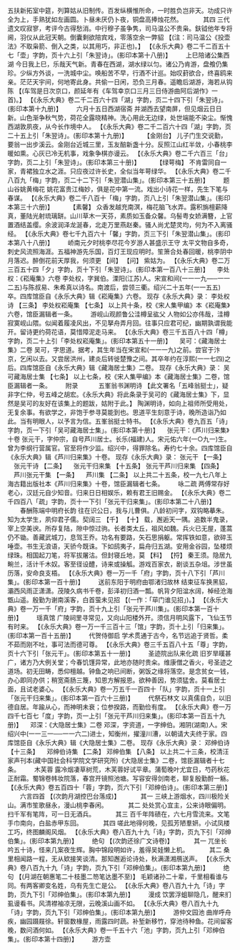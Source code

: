 <!-- { "loadSidebar": true } -->
五扶新拓室中筵，列算姑从旧制传。百发纵横惟所命，一时胜负岂非天。功成只许全为上，手熟犹如左画圆。卜昼未厌仍卜夜，铜盘高捧烛花然。
　　　其四
三代遗文叹寂寥，考评今古得愁消。中行穆子虽争隽，司马温公不贵枭。鈇钺他年专将阃，羽仪从此冠天朝。倒囊剩欲陪宾戏，零落空余一弊貂 【(注：司马温公《投壶法》不取枭箭、倒入之类，以其用巧，非正也)。】 
 【《永乐大典》卷二千二百五十七「壶」字韵，页十六上引「朱翌诗」。(影印本第十八册)】 
　　上巳陪诸公集西湖
今日我上巳，乐哉天气新。青春在西湖，湖水绿以匀。诸公乃肯游，盘飧仍集珍。少纵方外谈，一洗城中尘。唤船苦不早，行酒不计巡。始叹葑欲合，终喜鸥来亲。茫茫天宇间，何地寄此身。共偷一日闲，恐负三月春。遥瞻后湖游，海若从钩陈 【(车驾是日次京口，颜延年有《车驾幸京口三月三日侍游曲阿后湖作》一首)。】 
 【《永乐大典》卷二千二百六十四「湖」字韵，页二十四下引「朱翌诗」。(影印本第十九册)】 
　　六月十五日西湖宿斋
并湖西去望南屏，但见烟云日日新。山色渐争秋气势，荷花全露晓精神。洗心用此无边绿，处世端能不染尘。惭愧西湖敦夙夜，从今长作境中人。
 【《永乐大典》卷二千二百六十四「湖」字韵，页二十五上引「朱翌诗」。(影印本第十九册)】 
　　 【金刚台】 
儿子门生交说勤，要翁一出步溪云。金刚台近城三里，玉友醅新盏十分。反照江山红半敛，小春桃李暖如熏。心灰已冷无机事，戏象争棋亦谩云。
 【《永乐大典》卷二千六百三「台」字韵，页二上引「朱翌诗」。(影印本第三十册)】 
　　 【绿萼梅】 
不肯雷同自一家，青裙独立水之涯。只应夜过许长史，全似当年萼绿华。
 【《永乐大典》卷二千八百九「梅」字韵，页二十二下引「朱翌潜山集」。(影印本第三十五册)】 
　　题山谷姚黄梅花
姚花富贵江梅妙，俱是花中第一流。戏出小诗花一样，先生下笔与春谋。
 【《永乐大典》卷二千八百十「梅」字韵，页八上引「朱翌潜山集」。(影印本第三十六册)】 
　　 【素馨】 
众香发越充南溟，梅花脑飞水弄。露积旃檀薪降真，董陆光射琉璃缾。山川草木一天芬，素质如玉备众馨。乌髻粤女娇满簪，上官置酒结盖缨。余波润泽龙涎春，北走万里燕赵秦。骚人尚尤楚灵均，何为不入离骚经。
 【《永乐大典》卷七千九百六十「馨」字韵，页三下引「朱翌潜山集」。(影印本第八十八册)】 
　　峤南元夕时桃李尽花今岁游人甚盛示王守
太平文物自多奇，刺史风流照海涯。五福神游先乐国，百灯王现应明时。笙箫合处春回暖，桃李阴中月落迟。醉倒花前天厚我，何须更 【间】  【问】 紫姑为。
 【《永乐大典》卷二万三百五十四「夕」字韵，页十下引「朱翌诗」。(影印本第一百八十三册)】 
　李处权：《崧庵集》六卷
李处权，字巽伯。溧阳(江苏)人。宋宣和间(一一一九—─一一二五)与陈叔易、朱希真以诗名。南渡后，尝领三衢。绍兴二十五年(一一五五)卒。四库馆臣自《永乐大典》辑《崧庵集》六卷。
现存《永乐大典》录：
李处权诗 【三条】 
李处权崧庵集 【七条】 
以上共十条，校《宋人集甲编》本《崧庵集》六卷，馆臣漏辑者一条。
　　游岘山观颜鲁公洼樽呈谹父
人物如公亦伟哉，洼樽寂寞岘山隈。似闻着履凌风出，不见拏舟弄月回。往事只应君可纪，幽期孰谓我能开。留诗更约荷花语，莫惜障泥走马来。
 【《永乐大典》卷三千五百八十四「樽」字韵，页二十上引「李处权崧庵集」。(影印本第五十一册)】 
　吴可：《藏海居士集》二卷
吴可，字思道。据考，其生年当在宋宣和(一一一九)之前。尝官于汴京，乞闲以去。又尝居洪州，建炎后转徙楚豫之间。其卒年约在淳熙(一一七四)之后。四库馆臣自《永乐大典》辑《藏海居士集》二卷。
现存《永乐大典》录：
吴可藏海居士集 【七条】 
以上七条，校《宋人集甲编》本《藏海居士集》二卷，馆臣漏辑者一条。
　　附录
　　　五峯翁书渊明诗 【此文署名「五峰翁挺士」，疑非字仁仲，号五峰之胡宏。《永乐大典》将此条录于吴可的《藏海居士集》下，显然是吴可的友好在该集上的题跋，姑附于此。】 
陶渊明诗，如向上祖师所受用处，无复余事。有欲学之，非饱于参寻莫能到也。思道平生刻意于诗，晚所造诣乃如此。当有明眼人，以予言为信。五峯翁挺士特书。
 【《永乐大典》卷九百五「诗」字韵，页一下引「吴可藏海居士集」。(影印本第十册)】 
　张元干：《芦川归来集》十卷
张元干，字仲宗，自号芦川居士。长乐(福建)人。宋元佑六年(一○九一)生。曾为李纲行营属官。官至将作少监。绍兴中，得罪除名。寿约七十余。四库馆臣自《永乐大典》辑《芦川归来集》十卷。
现存《永乐大典》录：
张元干 【一条】 　张元干诗 【二条】 　张元干归来集 【十五条】 
张元干芦川归来集 【四条】 　芦川张元干集 【一条】 　芦川集 【二条】 
以上共二十五条，校一九七八年上海古籍出版社本《芦川归来集》十卷，馆臣漏辑者七条。
　　咏二疏
两傅常存好老心，汉廷元自少知音。归来日日相娱乐，赖有君王旧赐金。
 【《永乐大典》卷二千四百八「疏」字韵，页十一下引「张元干归来集」。(影印本第二十八册)】 
　　春酬陈端中明府长韵
往在识公日，我与儿曹俱。八龄初问字，双钩略摹朱。知为太学生，夙仰君子儒。契阔三 【千】  【十】 载，邂逅天一隅。追数半鬼录，宰上空美谀。所存复陆，隙中惊过驹。长者类太丘，祖风如魏。兵火已无屋，蓬蒿仍不锄。善藏武城刀，息驾王乔。功名有要路，矢石思捐躯。常挥铁如意，欲碎玉唾壶。书生无浪语，天骄今既诛。下如鸱夷子，扁舟归五湖。安用金谷园，坠楼烦绿珠。相国起刀笔，将军拔屠沽。但封寝丘地，莫 【料】  【捋】 秦王须。隐居九畹兰，活计千木奴。客至径设醴，诗来或操觚。游戏百家衣，剧谈五杂俎。涉世虽历落，安命良支梧。 
 【《永乐大典》卷一万一千「府」字韵，页十八下引「芦川集」。(影印本第一百十册)】 
　　送前东阳于明府由鄂渚归故林
结束征车换黑貂，灞西风雨正潇潇。茂陵久病书千卷，彭泽初归酒一瓢。帆背夕阳湓水阔，棹经沧海甑山遥。殷勤为谢南溪客，白首萤未见招 【(一作：「荜门谁见招」)。】 
 【《永乐大典》卷一万一千「府」字韵，页十九上引「张元干芦川集」。(影印本第一百十册)】 
　　瑶真馆
广陵祠里寻常见，又向山阳楼外开。须信月明风露下，飞仙玉节有时来。
 【《永乐大典》卷一万一千三百十三「馆」字韵，页十上引「归来集」。(影印本第一百十五册)】 
　　代贺侍御启
学术贯通于古今，名节远追于贤哲。柔不茹而刚不吐，事可法而德可尊。
 【《永乐大典》卷三千五百八十五「尊」字韵，页十六下引「张元干」。(影印本第五十一册)】 
　　圣迹院出队来化疏
旧岁旱暵甚广，诸方乃大例关堂；今春饥馑异常，此地亦随时贵籴。维康僧之香火，号圣迹之道场。初无田畴，悉仰檀越。钟鱼之响已间断，粥饭之缘将落空。是念贫女一钱，办心即同办供；稍宽斋肠三篾，知恩方解报恩。欲种善因，势须猛舍。莫看居士面，且试老婆心。
 【《永乐大典》卷一万五千一百四十「队」字韵，页十一上引「张元干归来集」。(影印本第一百六十三册)】 
　　代祭石林文
以真儒自负，以旧德自居。年踰从心，而神明未衰；位参揆路，而勤俭有度。
 【《永乐大典》卷一万四千七百七「度」字韵，页一上引「张元干芦川归来集」。(影印本第一百五十九册)】 
　邓深：《大隐居士集》二卷
邓深，字资道，一字绅伯。湘阴(湖南)人。宋绍兴中(一一三一──一一六二)进士，知衡州，擢潼川漕，以朝请大夫终于家。四库馆臣自《永乐大典》辑《大隐居士集》二卷。
现存《永乐大典》录：
邓绅伯诗 【十三条】 　邓绅伯诗集 【二条】 
邓绅伯集 【八条】 
以上共二十三条，校清汪家声刊本(藏中国社会科学院文学研究所)《大隐居士集》二卷，馆臣漏辑者十七条。
　　木芙蓉
露冷烟凄草树荒，木芙蓉好试平章。蒲萄晚叶尤宜日，芍药秋花正耐霜。蜀锦卷帏妆院落，春宫开镜照池塘。写容安得剑南老，聊复殷勤酹一觞。
 【《永乐大典》卷五百四十「蓉」字韵，页六下引「邓绅伯诗」。(影印本第三册)】 
　　六言四首 【(次韵月湖控巴台落成)】 
　　　其一
三峡上游烟水，四川极险关山。满市笙歌昼永，漫山桃李春闲。
　　　其二
处处赏心宜主，公来诗眼偏明。扫千军有笔阵，可一日无酒兵。
　　　其三
百千年阵碛在，六七月雪流来。文笔手巾南向，白盐赤甲东回。
　　　其四
嗟此地得何晚，见孤芳陋羣妍。小试凤楼工巧，终图麟阁风烟。
 【《永乐大典》卷八百九十九「诗」字韵，页九下引「邓绅伯集」。(影印本第九册)】 
　　绝句 【(次韵还徐广文诗卷)】 
　　　其一
兀坐长吟五十诗，怪来几案夜生辉。胸中锦段明如许，羞得吴娃懒上机。
　　　其二
桑里相闻路一程，无从欵接笑谈清。那知邂逅论诗处，秋满潇湘鴈送声。
 【《永乐大典》卷八百九十九「诗」字韵，页九下引「邓绅伯集」。(影印本第九册)】 
　　绝句 【(月湖在朝惠笔二十枝墨二笏笔达墨不至)】 
毛颖诸孙二十辈，千里相看谁与同。有两客卿变名姓，乌有先生亡是公。
 【《永乐大典》卷八百九十九「诗」字韵，页九下引「邓绅伯集」。(影印本第九册)】 
　　漫成
饮罢浮蛆聊隐几，醒来扪虱谩看书。风清襟袖凉无限，云晚溪山画不如。
 【《永乐大典》卷八百九十九「诗」字韵，页九下引「邓绅伯集」。(影印本第九册)】 
　　游仲文园池
曲岸呼舟疾，幽园蹑屐徐。轩窗数椽屋，雨露四时蔬。补堑新移竹，穿池待种鱼。花间留客晚，数问酒何如。
 【《永乐大典》卷一千五十六「池」字韵，页九上引「邓绅伯集」。(影印本第十四册)】 
　　游方壶
